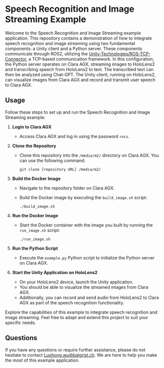 
# Speech Recognition and Image Streaming Example

Welcome to the Speech Recognition and Image Streaming example application. This repository contains a demonstration of how to integrate speech recognition and image streaming using two fundamental components: a Unity client and a Python server. These components communicate through ROS2, utilizing the [Unity-Technologies/ROS-TCP-Connector](https://github.com/Unity-Technologies/ROS-TCP-Connector), a TCP-based communication framework. In this configuration, the Python server operates on Clara AGX, streaming images to HoloLens2 and transcribing speech from HoloLens2 to text. The transcribed text can then be analyzed using Chat-GPT. The Unity client, running on HoloLens2, can visualize images from Clara AGX and record and transmit user speech to Clara AGX.

## Usage

Follow these steps to set up and run the Speech Recognition and Image Streaming example:

1.  **Login to Clara AGX**
    
    -   Access Clara AGX and log in using the password `rocs`.
2.  **Clone the Repository**
    
    -   Clone this repository into the `/media/m2/` directory on Clara AGX. You can use the following command:
        

        
        `git clone [repository URL] /media/m2/` 
        
3.  **Build the Docker Image**
    
    -   Navigate to the repository folder on Clara AGX.
    -   Build the Docker image by executing the `build_image.sh` script:
        

        
        `./build_image.sh` 
        
4.  **Run the Docker Image**
    
    -   Start the Docker container with the image you built by running the `run_image.sh` script:

        
        `./run_image.sh` 
        
5.  **Run the Python Script**
    
    -   Execute the `example.py` Python script to initialize the Python server on Clara AGX.
6.  **Start the Unity Application on HoloLens2**
    
    -   On your HoloLens2 device, launch the Unity application.
    -   You should be able to visualize the streamed images from Clara AGX.
    -   Additionally, you can record and send audio from HoloLens2 to Clara AGX as part of the speech recognition functionality.

Explore the capabilities of this example to integrate speech recognition and image streaming. Feel free to adapt and extend this project to suit your specific needs.

## Questions

If you have any questions or require further assistance, please do not hesitate to contact [Luohong.wu@balgrist.ch](mailto:Luohong.wu@balgrist.ch). We are here to help you make the most of this example application.